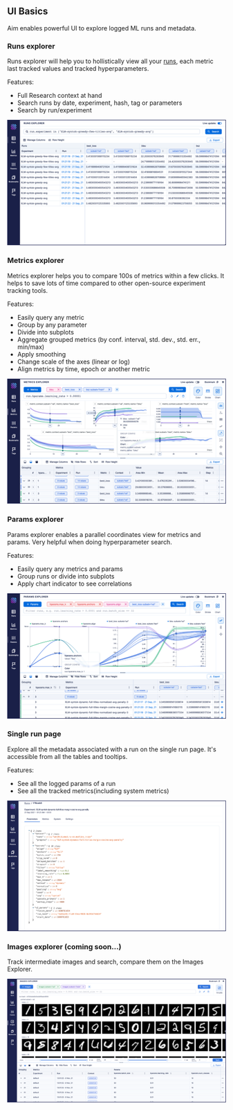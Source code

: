 ## UI Basics

Aim enables powerful UI to explore logged ML runs and metadata.

### Runs explorer
Runs explorer will help you to hollistically view all your [runs](./SDK_basics.html#create-a-run), each metric last tracked values and tracked hyperparameters.

Features:
- Full Research context at hand
- Search runs by date, experiment, hash, tag or parameters
- Search by run/experiment

<img style="border: 1px solid #1d2253" src="../_static/images/ui_basics/runs.png" />

### Metrics explorer
Metrics explorer helps you to compare 100s of metrics within a few clicks.
It helps to save lots of time compared to other open-source experiment tracking tools.

Features:
- Easily query any metric
- Group by any parameter
- Divide into subplots
- Aggregate grouped metrics (by conf. interval, std. dev., std. err., min/max)
- Apply smoothing
- Change scale of the axes (linear or log)
- Align metrics by time, epoch or another metric

<img style="border: 1px solid #1d2253" src="../_static/images/ui_basics/metrics.png" />

### Params explorer
Params explorer enables a parallel coordinates view for metrics and params. Very helpful when doing hyperparameter search.

Features:
- Easily query any metrics and params
- Group runs or divide into subplots
- Apply chart indicator to see correlations

<img style="border: 1px solid #1d2253" src="../_static/images/ui_basics/params.png" />

### Single run page
Explore all the metadata associated with a run on the single run page.
It's accessible from all the tables and tooltips.

Features:
- See all the logged params of a run
- See all the tracked metrics(including system metrics)

<img style="border: 1px solid #1d2253" src="../_static/images/ui_basics/single_run.png" />

### Images explorer (coming soon...)
Track intermediate images and search, compare them on the Images Explorer.

<img style="border: 1px solid #1d2253" src="../_static/images/ui_basics/images.png" />
